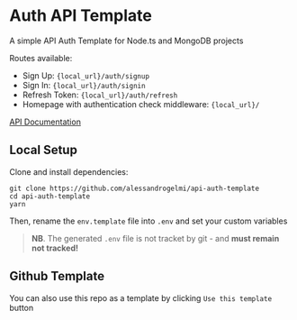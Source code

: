 # Auth API Template

A simple API Auth Template for Node.ts and MongoDB projects

Routes available:
- Sign Up: `{local_url}/auth/signup`
- Sign In: `{local_url}/auth/signin`
- Refresh Token: `{local_url}/auth/refresh`
- Homepage with authentication check middleware: `{local_url}/`

[API Documentation](https://documenter.getpostman.com/view/13608883/UzBiQook)

## Local Setup

Clone and install dependencies: 
```
git clone https://github.com/alessandrogelmi/api-auth-template
cd api-auth-template
yarn
```
Then, rename the `env.template` file into `.env` and set your custom variables  
> **NB**. The generated `.env` file is not tracket by git - and **must remain not tracked!**

## Github Template
You can also use this repo as a template by clicking `Use this template` button
